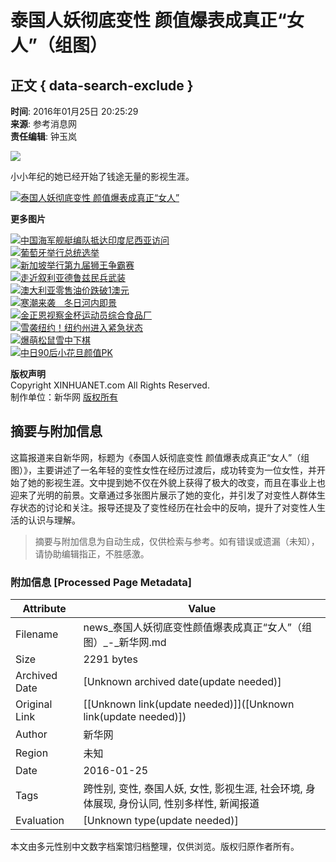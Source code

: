 # 泰国人妖彻底变性 颜值爆表成真正“女人”（组图）

## 正文 { data-search-exclude }


**时间**: 2016年01月25日 20:25:29  
**来源**: 参考消息网  
**责任编辑**: 钟玉岚  

![](http://imgs.xinhuanet.com/photo/static/articlel.gif)

小小年纪的她已经开始了钱途无量的影视生涯。

[![泰国人妖彻底变性 颜值爆表成真正“女人”](http://www.xinhuanet.com/photo/static/articler.gif)](http://news.xinhuanet.com/world/2016-01/25/c_128667424_6.htm)

**更多图片**

[![中国海军舰艇编队抵达印度尼西亚访问](../../titlepic/1117877294_1453679340065_title1n.jpg)](http://news.xinhuanet.com/world/2016-01/25/c_128663925.htm)  
[![葡萄牙举行总统选举](../../titlepic/1117877298_1453679344966_title1n.jpg)](http://news.xinhuanet.com/world/2016-01/25/c_128663920.htm)  
[![新加坡举行第九届狮王争霸赛](../../titlepic/1117877287_1453679334936_title1n.jpg)](http://news.xinhuanet.com/world/2016-01/25/c_128663918.htm)  
[![走近叙利亚德鲁兹民兵武装](../../titlepic/1117877282_1453679329942_title1n.jpg)](http://news.xinhuanet.com/world/2016-01/25/c_128663922.htm)  
[![澳大利亚零售油价跌破1澳元](../../titlepic/1117877276_1453679322223_title1n.jpg)](http://news.xinhuanet.com/world/2016-01/25/c_128663923.htm)  
[![寒潮来袭　冬日河内即景](../../titlepic/1117877270_1453679316258_title1n.jpg)](http://news.xinhuanet.com/world/2016-01/25/c_128663917.htm)  
[![金正恩视察金杯运动员综合食品厂](../../titlepic/1117874709_1453603804799_title1n.jpg)](http://news.xinhuanet.com/world/2016-01/24/c_128661343.htm)  
[![雪袭纽约！纽约州进入紧急状态](../../titlepic/1117875430_1453617309287_title1n.jpg)](http://news.xinhuanet.com/world/2016-01/24/c_128662054.htm)  
[![爆萌松鼠雪中下棋](../../titlepic/135037680_1453512693937_title1n.jpg)](http://japan.xinhuanet.com/2016-01/25/c_135038284.htm)  
[![中日90后小花旦颜值PK](../../titlepic/135038255_1453532147857_title1n.jpg)](http://japan.xinhuanet.com/2016-01/25/c_135038255.htm)  

**版权声明**  
Copyright XINHUANET.com All Rights Reserved.  
制作单位：新华网 [版权所有](http://www.xinhuanet.com/copyright.htm)
<!-- tcd_original_link http://news.xinhuanet.com/world/2016-01/25/c_128667424_5.htm -->


## 摘要与附加信息

<!-- tcd_abstract -->
这篇报道来自新华网，标题为《泰国人妖彻底变性 颜值爆表成真正“女人”（组图）》，主要讲述了一名年轻的变性女性在经历过渡后，成功转变为一位女性，并开始了她的影视生涯。文中提到她不仅在外貌上获得了极大的改变，而且在事业上也迎来了光明的前景。文章通过多张图片展示了她的变化，并引发了对变性人群体生存状态的讨论和关注。报导还提及了变性经历在社会中的反响，提升了对变性人生活的认识与理解。
<!-- tcd_abstract_end -->

> 摘要与附加信息为自动生成，仅供检索与参考。如有错误或遗漏（未知），请协助编辑指正，不胜感激。

### 附加信息 [Processed Page Metadata]

| Attribute       | Value                                  |
|-----------------|----------------------------------------|
| Filename        | news_泰国人妖彻底变性颜值爆表成真正“女人”（组图）_-_新华网.md                             |
| Size            | 2291 bytes                           |
| Archived Date   | [Unknown archived date(update needed)]                             |
| Original Link   | [[Unknown link(update needed)]]([Unknown link(update needed)])                       |
| Author          | 新华网                               |
| Region          | 未知                               |
| Date            | 2016-01-25                                 |
| Tags            | 跨性别, 变性, 泰国人妖, 女性, 影视生涯, 社会环境, 身体展现, 身份认同, 性别多样性, 新闻报道                                 |
| Evaluation            | [Unknown type(update needed)]                                 |
<!-- tcd_table_end -->

本文由多元性别中文数字档案馆归档整理，仅供浏览。版权归原作者所有。
